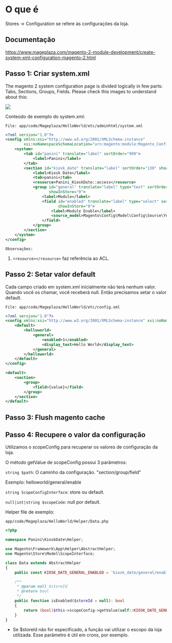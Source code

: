 # O que é

Stores -> Configuration se refere às configurações da loja.

## Documentação

https://www.mageplaza.com/magento-2-module-development/create-system-xml-configuration-magento-2.html

## Passo 1: Criar system.xml

The magento 2 system configuration page is divided logically in few parts: Tabs, Sections, Groups, Fields. Please check this images to understand about this:

![](./../assets/P8E2i4k.png)

Conteúdo de exemplo do system.xml:

`File: app/code/Mageplaza/HelloWorld/etc/adminhtml/system.xml`
```xml
<?xml version="1.0"?>
<config xmlns:xsi="http://www.w3.org/2001/XMLSchema-instance"
        xsi:noNamespaceSchemaLocation="urn:magento:module:Magento_Config:etc/system_file.xsd">
    <system>
        <tab id="panini" translate="label" sortOrder="999">
            <label>Panini</label>
        </tab>
        <section id="kiosk_date" translate="label" sortOrder="130" showInDefault="1" showInWebsite="1" showInStore="1">
            <label>Kiosk Date</label>
            <tab>panini</tab>
            <resource>Panini_KioskDate::access</resource>
            <group id="general" translate="label" type="text" sortOrder="10" showInDefault="1" showInWebsite="1"
                   showInStore="0">
                <label>Module</label>
                <field id="enabled" translate="label" type="select" sortOrder="1" showInDefault="1" showInWebsite="1"
                       showInStore="0">
                    <label>Module Enable</label>
                    <source_model>Magento\Config\Model\Config\Source\Yesno</source_model>
                </field>
            </group>
        </section>
    </system>
</config>

```

`Observações:`

1. `<resource></resource>` faz referência ao ACL.

## Passo 2: Setar valor default

Cada campo criado em system.xml inicialmente não terá nenhum valor. Quando você os chamar, você receberá null. Então precisamos setar o valor default.

`File: app/code/Mageplaza/HelloWorld/etc/config.xml`
```xml
<?xml version="1.0"?>
<config xmlns:xsi="http://www.w3.org/2001/XMLSchema-instance" xsi:noNamespaceSchemaLocation="urn:magento:module:Magento_Store:etc/config.xsd">
    <default>
        <helloworld>
            <general>
                <enabled>1</enabled>
                <display_text>Hello World</display_text>
            </general>
        </helloworld>
    </default>
</config>
```
```xml
<default>
    <section>
        <group>
            <field>{value}</field>
        </group>
    </section>
</default>
```

## Passo 3: Flush magento cache

## Passo 4: Recupere o valor da configuração

Utilizamos o scopeConfig para recuperar os valores de configuração da loja.

O método getValue de scopeConfig possui 3 parâmetros:

`string $path`: O caminho da configuração. "section/group/field"

Exemplo: helloworld/general/enable

`string ScopeConfigInterface`: store ou default.

`null|int|string $scopeCode`: null por default. 

Helper file de exemplo:

`app/code/Mageplaza/HelloWorld/Helper/Data.php`

```php
<?php

namespace Panini\KioskDate\Helper;

use Magento\Framework\App\Helper\AbstractHelper;
use Magento\Store\Model\ScopeInterface;

class Data extends AbstractHelper
{
    public const KIOSK_DATE_GENERAL_ENABLED = 'kiosk_date/general/enabled';

    /**
     * @param null $storeId
     * @return bool
     */
    public function isEnabled($storeId = null): bool
    {
        return (bool)$this->scopeConfig->getValue(self::KIOSK_DATE_GENERAL_ENABLED, ScopeInterface::SCOPE_STORE);
    }
}
```

- Se $storeId não for especificado, a função vai utilizar o escopo da loja utilizada. Esse parâmetro é útil em crons, por exemplo. 
